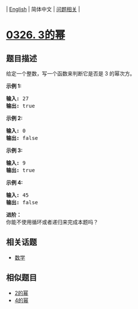 
| [English](README_EN.md) | 简体中文 | [问题相关](QUESTION.md) |
# [0326. 3的幂](https://leetcode-cn.com/problems/power-of-three/)
## 题目描述
<p>给定一个整数，写一个函数来判断它是否是 3&nbsp;的幂次方。</p>

<p><strong>示例 1:</strong></p>

<pre><strong>输入:</strong> 27
<strong>输出:</strong> true
</pre>

<p><strong>示例 2:</strong></p>

<pre><strong>输入:</strong> 0
<strong>输出:</strong> false</pre>

<p><strong>示例 3:</strong></p>

<pre><strong>输入:</strong> 9
<strong>输出:</strong> true</pre>

<p><strong>示例 4:</strong></p>

<pre><strong>输入:</strong> 45
<strong>输出:</strong> false</pre>

<p><strong>进阶：</strong><br>
你能不使用循环或者递归来完成本题吗？</p>

## 相关话题
- [数学](https://leetcode-cn.com/tag/math)
## 相似题目
- [2的幂](../0231/README.md)
- [4的幂](../0342/README.md)
